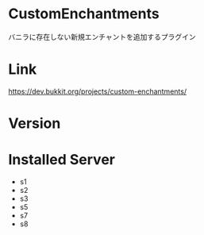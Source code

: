 # CustomEnchantments
バニラに存在しない新規エンチャントを追加するプラグイン

# Link
https://dev.bukkit.org/projects/custom-enchantments/

# Version

# Installed Server
- s1
- s2
- s3
- s5
- s7
- s8
